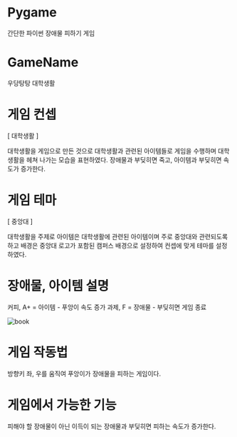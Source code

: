 # Pygame
간단한 파이썬 장애물 피하기 게임



# GameName
우당탕탕 대학생활
 



# 게임 컨셉 
[ 대학생활 ] 

대학생활을 게임으로 만든 것으로 대학생활과 관련된 아이템들로 게임을 수행하며 대학생활을 헤쳐 나가는 모습을 표현하였다. 장애물과 부딪히면 죽고, 아이템과 부딪히면 속도가 증가한다.





# 게임 테마  
[ 중앙대 ]

대학생활을 주제로 아이템은 대학생활에 관련된 아이템이며 주로 중앙대와 관련되도록 하고 배경은 중앙대 로고가 포함된 캠퍼스 배경으로 설정하여 컨셉에 맞게 테마를 설정하였다.


# 장애물, 아이템 설명
커피, A+ = 아이템 - 푸앙이 속도 증가
과제, F = 장애물 - 부딪히면 게임 종료

![book](https://github.com/Leeryuhee/Team-Assignment/assets/150777886/5690c684-2fa9-4fe7-b30d-4d880046e47d)


# 게임 작동법 

방향키 좌, 우를 움직여 푸앙이가 장애물을 피하는 게임이다.



# 게임에서 가능한 기능 
피해야 할 장애물이 아닌 이득이 되는 장애물과 부딪히면 피하는 속도가 증가한다. 
